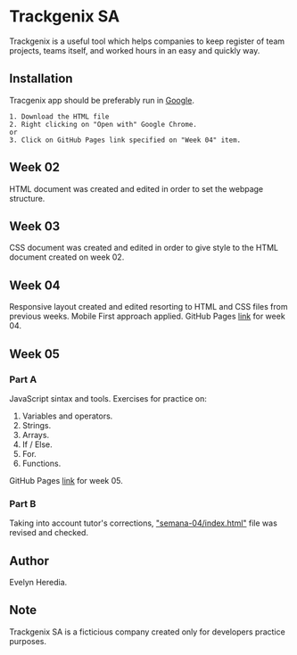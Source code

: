 # Trackgenix SA 
Trackgenix is a useful tool which helps companies to keep register of team projects, teams itself, and worked hours in an easy and quickly way.
## Installation
Tracgenix app should be preferably run in [Google](https://www.google.com.ar/?hl=es). 
```
1. Download the HTML file
2. Right clicking on "Open with" Google Chrome.
or
3. Click on GitHub Pages link specified on "Week 04" item.
```
## Week 02
HTML document was created and edited in order to set the webpage structure.
## Week 03
CSS document was created and edited in order to give style to the HTML document created on week 02.
## Week 04
Responsive layout created and edited resorting to HTML and CSS files from previous weeks. Mobile First approach applied.
GitHub Pages [link](https://evelyn-heredia.github.io/BaSP-M2022-Etapa-1/semana-04/index.html) for week 04.
## Week 05
### Part A
JavaScript sintax and tools. Exercises for practice on:
1. Variables and operators.
2. Strings.
3. Arrays.
4. If / Else.
5. For.
6.  Functions.

GitHub Pages [link](https://evelyn-heredia.github.io/BaSP-M2022-Etapa-1/semana-05/index.html) for week 05.

### Part B
Taking into account tutor's corrections, ["semana-04/index.html"](https://evelyn-heredia.github.io/BaSP-M2022-Etapa-1/semana-04/index.html) file was revised and checked.
## Author
Evelyn Heredia.
## Note
Trackgenix SA is a ficticious company created only for developers practice purposes.
